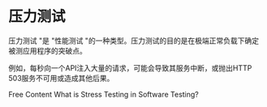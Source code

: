 # 压力测试

压力测试 "是 "性能测试 "的一种类型。压力测试的目的是在极端正常负载下确定被测应用程序的突破点。

例如，每秒向一个API注入大量的请求，可能会导致其服务中断，或抛出HTTP 503服务不可用或造成其他后果。

<ResourceGroupTitle>Free Content</ResourceGroupTitle>
<BadgeLink colorScheme='yellow' badgeText='Read' href='https://www.guru99.com/stress-testing-tutorial.html'>What is Stress Testing in Software Testing?</BadgeLink>